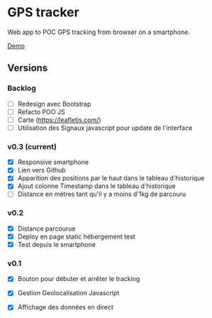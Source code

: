 # GPS tracker

Web app to POC GPS tracking from browser on a smartphone.

<a href="https://brsjrn-gps-tracking.netlify.app/" target="_blank">Demo</a>

## Versions

### Backlog
- [ ] Redesign avec Bootstrap
- [ ] Refacto POO JS
- [ ] Carte (https://leafletjs.com/)
- [ ] Utilisation des Signaux javascript pour update de l'interface

### v0.3 (current)
- [x] Responsive smartphone
- [x] Lien vers Github
- [x] Apparition des positions par le haut dans le tableau d'historique
- [x] Ajout colonne Timestamp dans le tableau d'historique 
- [ ] Distance en mètres tant qu'il y a moins d'1kg de parcouru

### v0.2
- [x] Distance parcourue
- [x] Deploy en page static hébergement test
- [x] Test depuis le smartphone

### v0.1
- [x] Bouton pour débuter et arrêter le tracking
- [x] Gestion Geolocalisation Javascript
- [x] Affichage des données en direct




